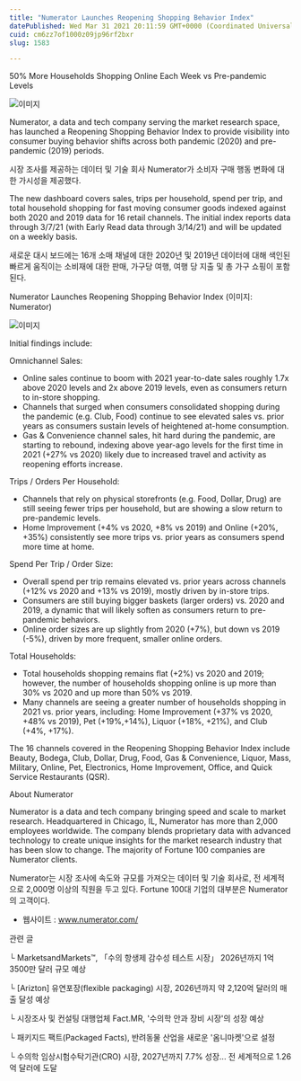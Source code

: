 ```yaml
---
title: "Numerator Launches Reopening Shopping Behavior Index"
datePublished: Wed Mar 31 2021 20:11:59 GMT+0000 (Coordinated Universal Time)
cuid: cm6zz7of1000z09jp96rf2bxr
slug: 1583

---
```



50% More Households Shopping Online Each Week vs Pre-pandemic Levels

![이미지](https://cdn.hashnode.com/res/hashnode/image/upload/v1739247762321/6bba75d4-e1cd-4361-a44c-32c639879955.jpeg)

Numerator, a data and tech company serving the market research space, has launched a Reopening Shopping Behavior Index to provide visibility into consumer buying behavior shifts across both pandemic (2020) and pre-pandemic (2019) periods.

시장 조사를 제공하는 데이터 및 기술 회사 Numerator가 소비자 구매 행동 변화에 대한 가시성을 제공했다.

The new dashboard covers sales, trips per household, spend per trip, and total household shopping for fast moving consumer goods indexed against both 2020 and 2019 data for 16 retail channels. The initial index reports data through 3/7/21 (with Early Read data through 3/14/21) and will be updated on a weekly basis.

새로운 대시 보드에는 16개 소매 채널에 대한 2020년 및 2019년 데이터에 대해 색인된 빠르게 움직이는 소비재에 대한 판매, 가구당 여행, 여행 당 지출 및 총 가구 쇼핑이 포함된다.

Numerator Launches Reopening Shopping Behavior Index (이미지: Numerator)

![이미지](https://cdn.hashnode.com/res/hashnode/image/upload/v1739247763990/13aa4f37-5711-4ab3-9b3b-7d67029b4177.png)

Initial findings include:

Omnichannel Sales:

- Online sales continue to boom with 2021 year-to-date sales roughly 1.7x above 2020 levels and 2x above 2019 levels, even as consumers return to in-store shopping.
- Channels that surged when consumers consolidated shopping during the pandemic (e.g. Club, Food) continue to see elevated sales vs. prior years as consumers sustain levels of heightened at-home consumption.
- Gas & Convenience channel sales, hit hard during the pandemic, are starting to rebound, indexing above year-ago levels for the first time in 2021 (+27% vs 2020) likely due to increased travel and activity as reopening efforts increase.

Trips / Orders Per Household:

- Channels that rely on physical storefronts (e.g. Food, Dollar, Drug) are still seeing fewer trips per household, but are showing a slow return to pre-pandemic levels.
- Home Improvement (+4% vs 2020, +8% vs 2019) and Online (+20%, +35%) consistently see more trips vs. prior years as consumers spend more time at home.

Spend Per Trip / Order Size:

- Overall spend per trip remains elevated vs. prior years across channels (+12% vs 2020 and +13% vs 2019), mostly driven by in-store trips.
- Consumers are still buying bigger baskets (larger orders) vs. 2020 and 2019, a dynamic that will likely soften as consumers return to pre-pandemic behaviors.
- Online order sizes are up slightly from 2020 (+7%), but down vs 2019 (-5%), driven by more frequent, smaller online orders.

Total Households:

- Total households shopping remains flat (+2%) vs 2020 and 2019; however, the number of households shopping online is up more than 30% vs 2020 and up more than 50% vs 2019.
- Many channels are seeing a greater number of households shopping in 2021 vs. prior years, including: Home Improvement (+37% vs 2020, +48% vs 2019), Pet (+19%,+14%), Liquor (+18%, +21%), and Club (+4%, +17%).

The 16 channels covered in the Reopening Shopping Behavior Index include Beauty, Bodega, Club, Dollar, Drug, Food, Gas & Convenience, Liquor, Mass, Military, Online, Pet, Electronics, Home Improvement, Office, and Quick Service Restaurants (QSR).

About Numerator

Numerator is a data and tech company bringing speed and scale to market research. Headquartered in Chicago, IL, Numerator has more than 2,000 employees worldwide. The company blends proprietary data with advanced technology to create unique insights for the market research industry that has been slow to change. The majority of Fortune 100 companies are Numerator clients.

Numerator는 시장 조사에 속도와 규모를 가져오는 데이터 및 기술 회사로, 전 세계적으로 2,000명 이상의 직원을 두고 있다. Fortune 100대 기업의 대부분은 Numerator의 고객이다.

- 웹사이트 : www.numerator.com/

관련 글

└ MarketsandMarkets™, 「수의 항생제 감수성 테스트 시장」 2026년까지 1억 3500만 달러 규모 예상

└ [Arizton] 유연포장(flexible packaging) 시장, 2026년까지 약 2,120억 달러의 매출 달성 예상

└ 시장조사 및 컨설팅 대행업체 Fact.MR, '수의학 안과 장비 시장'의 성장 예상

└ 패키지드 팩트(Packaged Facts), 반려동물 산업을 새로운 '옴니마켓'으로 설정

└ 수의학 임상시험수탁기관(CRO) 시장, 2027년까지 7.7% 성장... 전 세계적으로 1.26억 달러에 도달